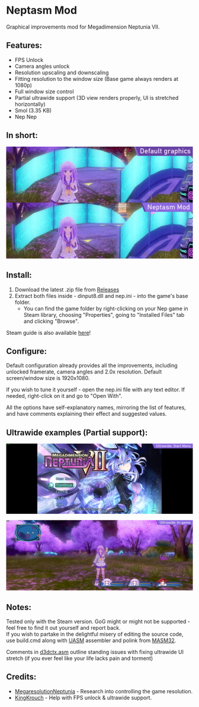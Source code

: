 # Neptasm Mod
Graphical improvements mod for Megadimension Neptunia VII.

## Features:
- FPS Unlock
- Camera angles unlock
- Resolution upscaling and downscaling
- Fitting resolution to the window size (Base game always renders at 1080p)
- Full window size control
- Partial ultrawide support (3D view renders properly, UI is stretched horizontally)
- Smol (3.35 KB)
- Nep Nep

## In short:
![main](examples/main.jpg)

## Install:
 1. Download the latest .zip file from [Releases](https://github.com/tlaik/neptasm/releases/)
 2. Extract both files inside - dinput8.dll and nep.ini - into the game's base folder.
     - You can find the game folder by right-clicking on your Nep game in Steam library, choosing "Properties", going to "Installed Files" tab and clicking "Browse".

Steam guide is also available [here](https://steamcommunity.com/sharedfiles/filedetails/?id=3008103481)!

## Configure:
 Default configuration already provides all the improvements, including unlocked framerate, camera angles and 2.0x resolution. Default screen/window size is 1920x1080.
 
 If you wish to tune it yourself - open the nep.ini file with any text editor. If needed, right-click on it and go to "Open With".
 
 All the options have self-explanatory names, mirroring the list of features, and have comments explaining their effect and suggested values.

## Ultrawide examples (Partial support):
![main](examples/uw_menu.jpg)

![main](examples/uw_ingame.jpg)

## Notes:
Tested only with the Steam version. GoG might or might not be supported - feel free to find it out yourself and report back.\
If you wish to partake in the delightful misery of editing the source code, use build.cmd along with [UASM](https://www.terraspace.co.uk/uasm.html) assembler and polink from [MASM32](https://masm32.com).

Comments in [d3dctx.asm](https://github.com/tlaik/neptasm/blob/main/src/d3dctx.asm) outline standing issues with fixing ultrawide UI stretch (if you ever feel like your life lacks pain and torment)

## Credits:
 - [MegaresolutionNeptunia](https://github.com/AterialDawn/MegaresolutionNeptunia) - Research into controlling the game resolution.
 - [KingKrouch](http://steamcommunity.com/profiles/76561198065895896) - Help with FPS unlock & ultrawide support.